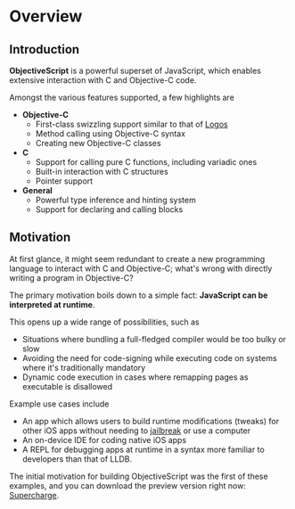 # Overview

## Introduction

**ObjectiveScript** is a powerful superset of JavaScript, which enables extensive interaction with C and Objective-C code.

Amongst the various features supported, a few highlights are

- **Objective-C**
    - First-class swizzling support similar to that of [Logos](https://github.com/theos/logos/wiki)
    - Method calling using Objective-C syntax
    - Creating new Objective-C classes
- **C**
    - Support for calling pure C functions, including variadic ones
    - Built-in interaction with C structures
    - Pointer support
- **General**
    - Powerful type inference and hinting system
    - Support for declaring and calling blocks

## Motivation

At first glance, it might seem redundant to create a new programming language to interact with C and Objective-C; what's wrong with directly writing a program in Objective-C?

The primary motivation boils down to a simple fact: **JavaScript can be interpreted at runtime**.

This opens up a wide range of possibilities, such as

- Situations where bundling a full-fledged compiler would be too bulky or slow
- Avoiding the need for code-signing while executing code on systems where it's traditionally mandatory
- Dynamic code execution in cases where remapping pages as executable is disallowed

Example use cases include

- An app which allows users to build runtime modifications (tweaks) for other iOS apps without needing to [jailbreak](https://en.wikipedia.org/wiki/IOS_jailbreaking) or use a computer
- An on-device IDE for coding native iOS apps
- A REPL for debugging apps at runtime in a syntax more familiar to developers than that of LLDB.

The initial motivation for building ObjectiveScript was the first of these examples, and you can download the preview version right now: [Supercharge](https://supercharge.app).
